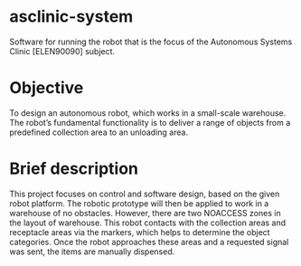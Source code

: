 # asclinic-system

Software for running the robot that is the focus of the Autonomous Systems Clinic [ELEN90090] subject.

# Objective
To design an autonomous robot, which works in a small-scale warehouse. The robot’s fundamental functionality is to deliver a range of objects from a predefined collection area to an unloading area.
# Brief description
This project focuses on control and software design, based on the given robot platform. The robotic prototype will then be applied to work in a warehouse of no obstacles. However, there are two NOACCESS zones in the layout of warehouse. This robot contacts with the collection areas and receptacle areas via the markers, which helps to determine the object categories. Once the robot approaches these areas and a requested signal was sent, the items are manually dispensed.
